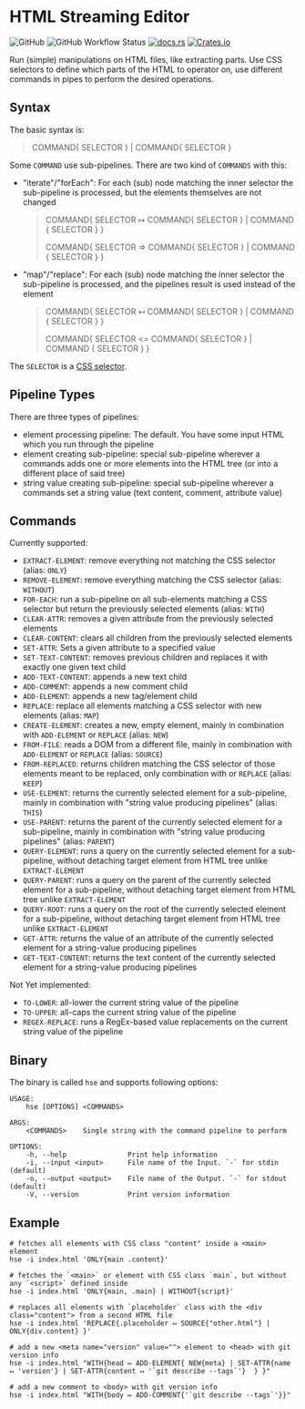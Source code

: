 HTML Streaming Editor
=======================

![GitHub](https://img.shields.io/github/license/kelko/html-streaming-editor)
![GitHub Workflow Status](https://img.shields.io/github/workflow/status/kelko/html-streaming-editor/Rust)
[![docs.rs](https://img.shields.io/docsrs/html-streaming-editor?style=flat-square])](https://docs.rs/html-streaming-editor/)
[![Crates.io](https://img.shields.io/crates/v/html-streaming-editor)](https://crates.io/crates/html-streaming-editor)


Run (simple) manipulations on HTML files, like extracting parts.
Use CSS selectors to define which parts of the HTML to operator on,
use different commands in pipes to perform the desired operations.

Syntax
----------

The basic syntax is:
> COMMAND{ SELECTOR } | COMMAND{ SELECTOR }

Some `COMMAND` use sub-pipelines. There are two kind of `COMMANDS` with this:
- "iterate"/"forEach": For each (sub) node matching the inner selector the sub-pipeline is processed, but the elements themselves are not changed

  > COMMAND{ SELECTOR ↦ COMMAND{ SELECTOR } | COMMAND { SELECTOR } }
  > 
  > COMMAND{ SELECTOR => COMMAND{ SELECTOR } | COMMAND { SELECTOR } }

- "map"/"replace": For each (sub) node matching the inner selector the sub-pipeline is processed, and the pipelines result is used instead of the element

  > COMMAND{ SELECTOR ↤ COMMAND{ SELECTOR } | COMMAND { SELECTOR } }
  > 
  > COMMAND{ SELECTOR <= COMMAND{ SELECTOR } | COMMAND { SELECTOR } }
 
The `SELECTOR` is a [CSS selector](https://developer.mozilla.org/en-US/docs/Web/CSS/CSS_Selectors).

Pipeline Types
-----------------

There are three types of pipelines:

- element processing pipeline: The default. You have some input HTML which you run through the pipeline
- element creating sub-pipeline: special sub-pipeline wherever a commands adds one or more elements into the HTML tree (or into a different place of said tree)
- string value creating sub-pipeline: special sub-pipeline wherever a commands set a string value (text content, comment, attribute value)


Commands
-------------

Currently supported:

- `EXTRACT-ELEMENT`: remove everything not matching the CSS selector (alias: `ONLY`)
- `REMOVE-ELEMENT`: remove everything matching the CSS selector (alias: `WITHOUT`)
- `FOR-EACH`: run a sub-pipeline on all sub-elements matching a CSS selector but return the previously selected elements (alias: `WITH`)
- `CLEAR-ATTR`: removes a given attribute from the previously selected elements  
- `CLEAR-CONTENT`: clears all children from the previously selected elements
- `SET-ATTR`: Sets a given attribute to a specified value
- `SET-TEXT-CONTENT`: removes previous children and replaces it with exactly one given text child
- `ADD-TEXT-CONTENT`: appends a new text child
- `ADD-COMMENT`: appends a new comment child
- `ADD-ELEMENT`: appends a new tag/element child
- `REPLACE`: replace all elements matching a CSS selector with new elements (alias: `MAP`)
- `CREATE-ELEMENT`: creates a new, empty element, mainly in combination with `ADD-ELEMENT` or `REPLACE` (alias: `NEW`)
- `FROM-FILE`: reads a DOM from a different file, mainly in combination with `ADD-ELEMENT` or `REPLACE` (alias: `SOURCE`)
- `FROM-REPLACED`: returns children matching the CSS selector of those elements meant to be replaced, only combination with or `REPLACE` (alias: `KEEP`)
- `USE-ELEMENT`: returns the currently selected element for a sub-pipeline, mainly in combination with "string value producing pipelines" (alias: `THIS`)
- `USE-PARENT`: returns the parent of the currently selected element for a sub-pipeline, mainly in combination with "string value producing pipelines" (alias: `PARENT`)
- `QUERY-ELEMENT`: runs a query on the currently selected element for a sub-pipeline, without detaching target element from HTML tree unlike `EXTRACT-ELEMENT`
- `QUERY-PARENT`: runs a query on the parent of the currently selected element for a sub-pipeline, without detaching target element from HTML tree unlike `EXTRACT-ELEMENT`
- `QUERY-ROOT`: runs a query on the root of the currently selected element for a sub-pipeline, without detaching target element from HTML tree unlike `EXTRACT-ELEMENT`
- `GET-ATTR`: returns the value of an attribute of the currently selected element for a string-value producing pipelines
- `GET-TEXT-CONTENT`: returns the text content of the currently selected element for a string-value producing pipelines

Not Yet implemented:

- `TO-LOWER`: all-lower the current string value of the pipeline
- `TO-UPPER`: all-caps the current string value of the pipeline
- `REGEX-REPLACE`: runs a RegEx-based value replacements on the current string value of the pipeline


Binary
-------

The binary is called `hse` and supports following options:

```
USAGE:
    hse [OPTIONS] <COMMANDS>

ARGS:
    <COMMANDS>    Single string with the command pipeline to perform

OPTIONS:
    -h, --help               Print help information
    -i, --input <input>      File name of the Input. `-` for stdin (default)
    -o, --output <output>    File name of the Output. `-` for stdout (default)
    -V, --version            Print version information
```

Example
--------

```shell
# fetches all elements with CSS class "content" inside a <main> element
hse -i index.html 'ONLY{main .content}'

# fetches the `<main>` or element with CSS class `main`, but without any `<script>` defined inside
hse -i index.html 'ONLY{main, .main} | WITHOUT{script}'

# replaces all elements with `placeholder` class with the <div class="content"> from a second HTML file 
hse -i index.html 'REPLACE{.placeholder ↤ SOURCE{"other.html"} | ONLY{div.content} }'

# add a new <meta name="version" value=""> element to <head> with git version info 
hse -i index.html "WITH{head ↦ ADD-ELEMENT{ NEW{meta} | SET-ATTR{name ↤ 'version'} | SET-ATTR{content ↤ '`git describe --tags`'}  } }"

# add a new comment to <body> with git version info
hse -i index.html "WITH{body ↦ ADD-COMMENT{'`git describe --tags`'}}"
```
